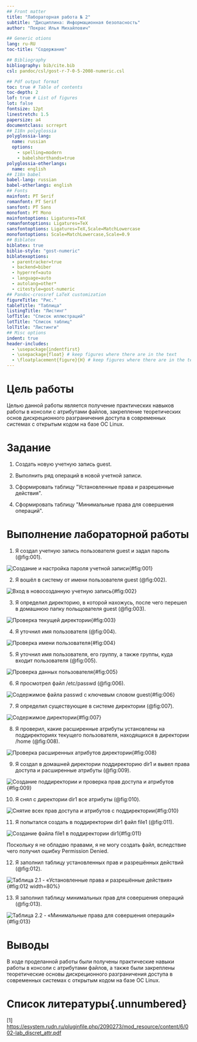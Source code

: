 ```yaml
---
## Front matter
title: "Лабораторная работа № 2"
subtitle: "Дисциплина: Информационная безопасность"
author: "Покрас Илья Михайлович"

## Generic otions
lang: ru-RU
toc-title: "Содержание"

## Bibliography
bibliography: bib/cite.bib
csl: pandoc/csl/gost-r-7-0-5-2008-numeric.csl

## Pdf output format
toc: true # Table of contents
toc-depth: 2
lof: true # List of figures
lot: false
fontsize: 12pt
linestretch: 1.5
papersize: a4
documentclass: scrreprt
## I18n polyglossia
polyglossia-lang:
  name: russian
  options:
	- spelling=modern
	- babelshorthands=true
polyglossia-otherlangs:
  name: english
## I18n babel
babel-lang: russian
babel-otherlangs: english
## Fonts
mainfont: PT Serif
romanfont: PT Serif
sansfont: PT Sans
monofont: PT Mono
mainfontoptions: Ligatures=TeX
romanfontoptions: Ligatures=TeX
sansfontoptions: Ligatures=TeX,Scale=MatchLowercase
monofontoptions: Scale=MatchLowercase,Scale=0.9
## Biblatex
biblatex: true
biblio-style: "gost-numeric"
biblatexoptions:
  - parentracker=true
  - backend=biber
  - hyperref=auto
  - language=auto
  - autolang=other*
  - citestyle=gost-numeric
## Pandoc-crossref LaTeX customization
figureTitle: "Рис."
tableTitle: "Таблица"
listingTitle: "Листинг"
lofTitle: "Список иллюстраций"
lotTitle: "Список таблиц"
lolTitle: "Листинги"
## Misc options
indent: true
header-includes:
  - \usepackage{indentfirst}
  - \usepackage{float} # keep figures where there are in the text
  - \floatplacement{figure}{H} # keep figures where there are in the text
---
```



# Цель работы

Целью данной работы является получение практических навыков работы в консоли с атрибутами файлов, закрепление теоретических основ дискреционного разграничения доступа в современных системах с открытым кодом на базе ОС Linux.

# Задание

1. Создать новую учетную запись guest.

2. Выполнить ряд операций в новой учетной записи.

3. Сформировать таблицу "Установленные права и разрешенные действия".

4. Сформировать таблицу "Минимальные права для совершения операций".


# Выполнение лабораторной работы

1. Я создал учетную запись пользователя guest и задал пароль (@fig:001).

![Создание и настройка пароля учетной записи](./image/img1.png){#fig:001}


2. Я вошёл в систему от имени пользователя guest (@fig:002).

![Вход в новосозданную учетную запись](./image/img2.png){#fig:002}

3. Я определил директорию, в которой нахожусь, после чего перешел в домашнюю папку польщователя guest (@fig:003).

![Проверка текущей директории](./image/img3.png){#fig:003}

4. Я уточнил имя пользователя (@fig:004).

![Проверка имени пользователя](./image/img4.png){#fig:004}

5. Я уточнил имя пользователя, его группу, а также группы, куда входит пользователя (@fig:005).

![Проверка данных пользователя](./image/img5.png){#fig:005}

6. Я просмотрел файл /etc/passwd (@fig:006).

![Содержимое файла passwd с ключевым словом guest](./image/img6.png){#fig:006}

7. Я определил существующие в системе директории (@fig:007).

![Содержимое директории](./image/img7.png){#fig:007}

8. Я проверил, какие расширенные атрибуты установлены на поддиректориях текущего пользователя, находящихся в директории /home (@fig:008).

![Проверка расширенных атрибутов директории](./image/img8.png){#fig:008}

9. Я создал в домашней директории поддиректорию dir1 и вывел права доступа и расширенные атрибуты (@fig:009).

![Создание поддиректории и проверка прав доступа и атрибутов](./image/img9.png){#fig:009}

10. Я снял с директории dir1 все атрибуты (@fig:010).

![Снятие всех прав доступа и атрибутов с поддиректории](./image/img10.png){#fig:010}

11. Я попытался создать в поддиректории dir1 файл file1 (@fig:011).

![Создание файла file1 в поддиректории dir1](./image/img11.png){#fig:011}

Поскольку я не обладаю правами, я не могу создать файл, вследствие чего получил ошибку Permission Denied.

12. Я заполнил таблицу установленных прав и разрешённых действий (@fig:012).

![Таблица 2.1 - «Установленные права и разрешённые действия»](./image/img12.png){#fig:012 width=80%}

13. Я заполнил таблицу минимальных прав для совершения операций (@fig:013).

![Таблица 2.2 - «Минимальные права для совершения операций»](./image/img13.png){#fig:013}

# Выводы

В ходе проделанной работы были получены практические навыки работы в консоли с атрибутами файлов, а также были закреплены теоретические основы дискреционного разграничения доступа в современных системах с открытым кодом на базе ОС Linux.

# Список литературы{.unnumbered}

[1] https://esystem.rudn.ru/pluginfile.php/2090273/mod_resource/content/6/002-lab_discret_attr.pdf